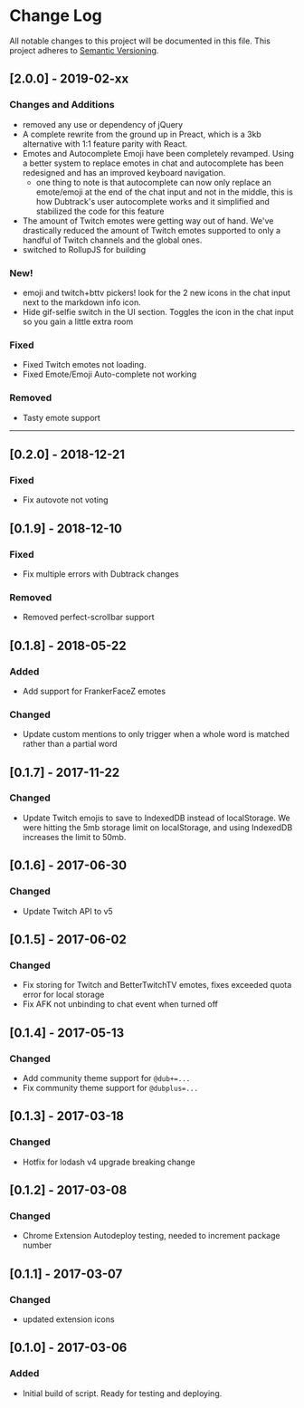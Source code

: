 # Change Log
All notable changes to this project will be documented in this file.
This project adheres to [Semantic Versioning](http://semver.org/).

## [2.0.0] - 2019-02-xx
### Changes and Additions
- removed any use or dependency of jQuery
- A complete rewrite from the ground up in Preact, which is a 3kb alternative with 1:1 feature parity with React.  
- Emotes and Autocomplete Emoji have been completely revamped. Using a better system to replace emotes in chat and autocomplete has been redesigned and has an improved keyboard navigation. 
  - one thing to note is that autocomplete can now only replace an emote/emoji at the end of the chat input and not in the middle, this is how Dubtrack's user autocomplete works and it simplified and stabilized the code for this feature 
- The amount of Twitch emotes were getting way out of hand. We've drastically reduced the amount of Twitch emotes supported to only a handful of Twitch channels and the global ones. 
- switched to RollupJS for building

### New!
- emoji and twitch+bttv pickers! look for the 2 new icons in the chat input next to the markdown info icon. 
- Hide gif-selfie switch in the UI section. Toggles the icon in the chat input so you gain a little extra room

### Fixed
- Fixed Twitch emotes not loading. 
- Fixed Emote/Emoji Auto-complete not working 

### Removed
- Tasty emote support

-------

## [0.2.0] - 2018-12-21
### Fixed
- Fix autovote not voting

## [0.1.9] - 2018-12-10
### Fixed
- Fix multiple errors with Dubtrack changes

### Removed
- Removed perfect-scrollbar support

## [0.1.8] - 2018-05-22
### Added
- Add support for FrankerFaceZ emotes

### Changed
- Update custom mentions to only trigger when a whole word is matched rather than a partial word

## [0.1.7] - 2017-11-22
### Changed
- Update Twitch emojis to save to IndexedDB instead of localStorage. We were hitting the 5mb storage limit on localStorage, and using IndexedDB increases the limit to 50mb.

## [0.1.6] - 2017-06-30
### Changed
- Update Twitch API to v5

## [0.1.5] - 2017-06-02
### Changed
- Fix storing for Twitch and BetterTwitchTV emotes, fixes exceeded quota error for local storage
- Fix AFK not unbinding to chat event when turned off

## [0.1.4] - 2017-05-13
### Changed
- Add community theme support for `@dub+=...`
- Fix community theme support for `@dubplus=...`

## [0.1.3] - 2017-03-18
### Changed
- Hotfix for lodash v4 upgrade breaking change

## [0.1.2] - 2017-03-08
### Changed
- Chrome Extension Autodeploy testing, needed to increment package number

## [0.1.1] - 2017-03-07
### Changed
- updated extension icons

## [0.1.0] - 2017-03-06
### Added
- Initial build of script.  Ready for testing and deploying. 
